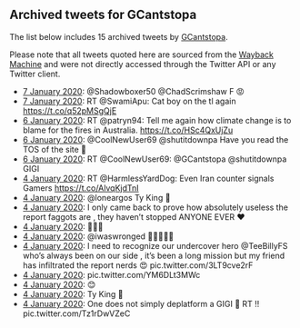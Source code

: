 ## Archived tweets for GCantstopa

The list below includes 15 archived tweets by
[GCantstopa](https://twitter.com/GCantstopa).

Please note that all tweets quoted here are sourced from the
[Wayback Machine](https://web.archive.org) and were not directly accessed through the Twitter API or
any Twitter client.

* [ 7 January 2020](https://web.archive.org/web/20200107013733/https://twitter.com/GCantstopa/status/1214360391255506944): @Shadowboxer50 @ChadScrimshaw F 😡 <!--1214360391255506944-->
* [ 7 January 2020](https://web.archive.org/web/20200107005447/https://twitter.com/GCantstopa/status/1214349628675698690): RT @SwamiApu: Cat boy on the tl again https://t.co/q52pMSgQjE <!--1214349628675698690-->
* [ 6 January 2020](https://web.archive.org/web/20200106152052/https://twitter.com/GCantstopa/status/1214205197842571265): RT @patryn94: Tell me again how climate change is to blame for the fires in Australia. https://t.co/HSc4QxUjZu <!--1214205197842571265-->
* [ 6 January 2020](https://web.archive.org/web/20200106012949/https://twitter.com/GCantstopa/status/1213996057266446336): @CoolNewUser69 @shutitdownpa Have you read the TOS of the site 🤫 <!--1213996057266446336-->
* [ 6 January 2020](https://web.archive.org/web/20200106012739/https://twitter.com/GCantstopa/status/1213995511977521152): RT @CoolNewUser69: @GCantstopa @shutitdownpa GIGI <!--1213995511977521152-->
* [ 4 January 2020](https://web.archive.org/web/20200104140035/https://twitter.com/GCantstopa/status/1213460218157391872): RT @HarmlessYardDog: Even Iran counter signals Gamers https://t.co/AlvqKjdTnI <!--1213460218157391872-->
* [ 4 January 2020](https://web.archive.org/web/20200104135415/https://twitter.com/GCantstopa/status/1213458624284114950): @loneargos Ty King 👑 <!--1213458624284114950-->
* [ 4 January 2020](https://web.archive.org/web/20200104042331/https://twitter.com/GCantstopa/status/1213314994542125056): I only came back to prove how absolutely useless the report faggots are , they haven’t stopped ANYONE EVER ❤️ <!--1213314994542125056-->
* [ 4 January 2020](https://web.archive.org/web/20200104161450/https://twitter.com/GCantstopa/status/1213297032024248320): 👀👀👀 <!--1213300632238645248-->
* [ 4 January 2020](https://web.archive.org/web/20200107062800/https://twitter.com/GCantstopa/status/1213298366953742338): @iwaswronged  🤗🤗🤗🤗💕 <!--1213298366953742338-->
* [ 4 January 2020](https://web.archive.org/web/20200104161450/https://twitter.com/GCantstopa/status/1213297032024248320): I need to recognize our undercover hero  @TeeBillyFS  who’s always been on our side , it’s been a long mission but my friend has infiltrated the report nerds 😍 pic.twitter.com/3LT9cve2rF <!--1213297032024248320-->
* [ 4 January 2020](https://web.archive.org/web/20200105191804/https://twitter.com/GCantstopa/status/1213288335181041664): pic.twitter.com/YM6DLt3MWc <!--1213288335181041664-->
* [ 4 January 2020](https://web.archive.org/web/20200105231844/https://twitter.com/GCantstopa/status/1213287787044200448): 😊 <!--1213287787044200448-->
* [ 4 January 2020](https://web.archive.org/web/20200105071431/https://twitter.com/GCantstopa/status/1213282691124277249): Ty King 👑 <!--1213282691124277249-->
* [ 4 January 2020](https://web.archive.org/web/20200105071431/https://twitter.com/GCantstopa/status/1213282691124277249): One does not simply deplatform a GIGI 🤫 RT !! pic.twitter.com/Tz1rDwVZeC <!--1213279913857441793-->
